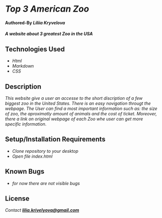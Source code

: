 # _Top 3 American Zoo_

#### Authored-By _**Liliia Kryvelova**_

#### _A website about 3 greatest Zoo in the USA_

## Technologies Used
* _Html_
* _Markdown_
* _CSS_

## Description
_This website give a user an accesse to the short discription of a few biggest zoo in the United States. There is an easy novigation througt the webpage. The User can find a most important information such as: the size of zoo, the aproximatly amount of animals and the cost of ticket. Moreover, there a link on original webpage of each Zoo whe user can get more specific information._

## Setup/Installation Requirements
* _Clone repository to your desktop_
* _Open file index.html_

## Known Bugs
* _for now there are not visible bugs_

## License
 _Contact **lilia.krivelyova@gmail.com**_